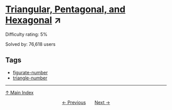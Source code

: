 # [Triangular, Pentagonal, and Hexagonal](https://projecteuler.net/problem=45) ↗️

Difficulty rating: 5%

Solved by: 76,618 users
## Tags

- [figurate-number](../tags/figurate-number.md)
- [triangle-number](../tags/triangle-number.md)



---

[↑ Main Index](../README.md)


<div align=center><a href='44.md'>← Previous</a> &nbsp;&nbsp; &nbsp;&nbsp;  <a href='46.md'>Next →</a></div>
